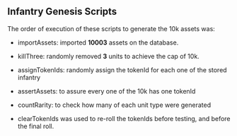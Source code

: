## Infantry Genesis Scripts

The order of execution of these scripts to generate the 10k assets was:

- importAssets: imported **10003** assets on the database.
- killThree: randomly removed **3** units to achieve the cap of 10k.
- assignTokenIds: randomly assign the tokenId for each one of the stored infantry
- assertAssets: to assure every one of the 10k has one tokenId
- countRarity: to check how many of each unit type were generated

- clearTokenIds was used to re-roll the tokenIds before testing, and before the final roll.
